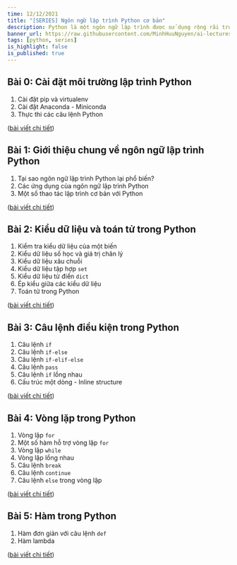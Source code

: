 ```yaml
---
time: 12/12/2021
title: "[SERIES] Ngôn ngữ lập trình Python cơ bản"
description: Python là một ngôn ngữ lập trình được sử dụng rộng rãi trong thời gian gần đây trong lĩnh vực trí tuệ nhân tạo, khoa học dữ liệu, phân tích dữ liệu, và nhiều lĩnh vực khác. Bài viết này sẽ giới thiệu về các kiến thức cơ bản về Python mà bạn cần biết để bắt đầu học lập trình với ngôn ngữ này.
banner_url: https://raw.githubusercontent.com/MinhHuuNguyen/ai-lectures/refs/heads/master/1_python_basic/images/1-introduction/python-logo.png
tags: [python, series]
is_highlight: false
is_published: true
---
```


## Bài 0: Cài đặt môi trường lập trình Python
1. Cài đặt pip và virtualenv
2. Cài đặt Anaconda - Miniconda
3. Thực thi các câu lệnh Python

([bài viết chi tiết](/blog/cai-dat-moi-truong-lap-trinh-python))

## Bài 1: Giới thiệu chung về ngôn ngữ lập trình Python
1. Tại sao ngôn ngữ lập trình Python lại phổ biến?
2. Các ứng dụng của ngôn ngữ lập trình Python
3. Một số thao tác lập trình cơ bản với Python

([bài viết chi tiết](/blog/gioi-thieu-chung-ve-ngon-ngu-lap-trinh-python))

## Bài 2: Kiểu dữ liệu và toán tử trong Python
1. Kiểm tra kiểu dữ liệu của một biến
2. Kiểu dữ liệu số học và giá trị chân lý
3. Kiểu dữ liệu xâu chuỗi
4. Kiểu dữ liệu tập hợp `set`
5. Kiểu dữ liệu từ điển `dict`
6. Ép kiểu giữa các kiểu dữ liệu
7. Toán tử trong Python

([bài viết chi tiết](/blog/kieu-du-lieu-va-toan-tu-trong-python))

## Bài 3: Câu lệnh điều kiện trong Python
1. Câu lệnh `if`
2. Câu lệnh `if-else`
3. Câu lệnh `if-elif-else`
4. Câu lệnh `pass`
5. Câu lệnh `if` lồng nhau
6. Cấu trúc một dòng - Inline structure

([bài viết chi tiết](/blog/cau-lenh-dieu-kien-trong-python))

## Bài 4: Vòng lặp trong Python
1. Vòng lặp `for`
2. Một số hàm hỗ trợ vòng lặp `for`
3. Vòng lặp `while`
4. Vòng lặp lồng nhau
5. Câu lệnh `break`
6. Câu lệnh `continue`
7. Câu lệnh `else` trong vòng lặp

([bài viết chi tiết](/blog/vong-lap-trong-python))

## Bài 5: Hàm trong Python
1. Hàm đơn giản với câu lệnh `def`
2. Hàm lambda

([bài viết chi tiết](/blog/ham-trong-python))
